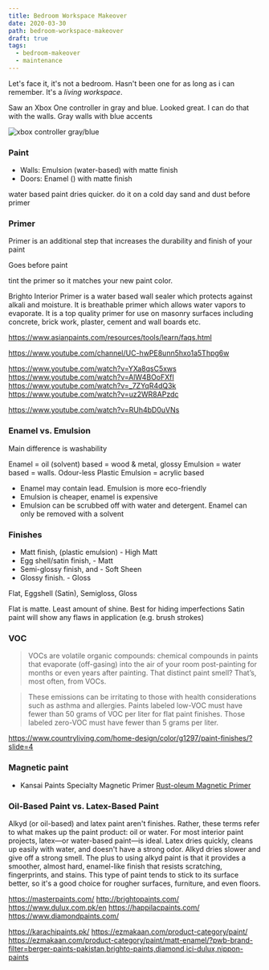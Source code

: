 ```yaml
---
title: Bedroom Workspace Makeover
date: 2020-03-30
path: bedroom-workspace-makeover
draft: true
tags:
  - bedroom-makeover
  - maintenance
---
```


Let's face it, it's not a bedroom. Hasn't been one for as long as i can remember. It's a _living workspace_.

Saw an Xbox One controller in gray and blue. Looked great. I can do that with the walls. Gray walls with blue accents

![xbox controller gray/blue]()

### Paint

- Walls: Emulsion (water-based) with matte finish
- Doors: Enamel () with matte finish

water based paint dries quicker. do it on a cold day
sand and dust before primer

### Primer

Primer is an additional step that increases the durability and finish of your paint

Goes before paint

tint the primer so it matches your new paint color.

Brighto Interior Primer is a water based wall sealer which protects against alkali and moisture. It is breathable primer which allows water vapors to evaporate. It is a top quality primer for use on masonry surfaces including concrete, brick work, plaster, cement and wall boards etc.

https://www.asianpaints.com/resources/tools/learn/faqs.html

https://www.youtube.com/channel/UC-hwPE8unn5hxo1a5Thpg6w

https://www.youtube.com/watch?v=YXa8qsC5xws
https://www.youtube.com/watch?v=AlW4BOoFXfI
https://www.youtube.com/watch?v=_7ZYqR4dQ3k
https://www.youtube.com/watch?v=uz2WR8APzdc

https://www.youtube.com/watch?v=RUh4bD0uVNs

### Enamel vs. Emulsion

Main difference is washability

Enamel = oil (solvent) based = wood & metal, glossy
Emulsion = water based = walls. Odour-less
Plastic Emulsion = acrylic based

- Enamel may contain lead. Emulsion is more eco-friendly
- Emulsion is cheaper, enamel is expensive
- Emulsion can be scrubbed off with water and detergent. Enamel can only be removed with a solvent

### Finishes

- Matt finish, (plastic emulsion) - High Matt
- Egg shell/satin finish, - Matt
- Semi-glossy finish, and - Soft Sheen
- Glossy finish. - Gloss

Flat, Eggshell (Satin), Semigloss, Gloss

Flat is matte. Least amount of shine. Best for hiding imperfections
Satin paint will show any flaws in application (e.g. brush strokes)

### VOC

> VOCs are volatile organic compounds: chemical compounds in paints that evaporate (off-gasing) into the air of your room post-painting for months or even years after painting. That distinct paint smell? That’s, most often, from VOCs.

> These emissions can be irritating to those with health considerations such as asthma and allergies. Paints labeled low-VOC must have fewer than 50 grams of VOC per liter for flat paint finishes. Those labeled zero-VOC must have fewer than 5 grams per liter.

https://www.countryliving.com/home-design/color/g1297/paint-finishes/?slide=4

### Magnetic paint

- Kansai Paints Specialty Magnetic Primer [Rust-oleum Magnetic Primer](https://homeshopping.pk/products/Kansai-Paints-Specialty-Magnetic-Primer-Price-In-Pakistan.html)

### Oil-Based Paint vs. Latex-Based Paint

Alkyd (or oil-based) and latex paint aren't finishes. Rather, these terms refer to what makes up the paint product: oil or water. For most interior paint projects, latex—or water-based paint—is ideal. Latex dries quickly, cleans up easily with water, and doesn't have a strong odor. Alkyd dries slower and give off a strong smell. The plus to using alkyd paint is that it provides a smoother, almost hard, enamel-like finish that resists scratching, fingerprints, and stains. This type of paint tends to stick to its surface better, so it's a good choice for rougher surfaces, furniture, and even floors.

https://masterpaints.com/
http://brightopaints.com/
https://www.dulux.com.pk/en
https://happilacpaints.com/
https://www.diamondpaints.com/

https://karachipaints.pk/
https://ezmakaan.com/product-category/paint/
https://ezmakaan.com/product-category/paint/matt-enamel/?pwb-brand-filter=berger-paints-pakistan,brighto-paints,diamond,ici-dulux,nippon-paints
